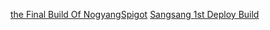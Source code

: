 [the Final Build Of NogyangSpigot](https://github.com/GAME-CLI-SRV-DEV/ApproximasterAnarchy2004/raw/refs/heads/main/DownloadJAR/LastBuildNogyangSpigot/NogyangSpigot-paperclip-1.20.6-R0.1-SNAPSHOT-reobf.jar)
[Sangsang 1st Deploy Build](https://github.com/GAME-CLI-SRV-DEV/ApproximasterAnarchy2004/raw/refs/heads/main/DownloadJAR/Sangsang/Sangsang-paperclip-1.20.6-R0.1-SNAPSHOT-reobf.jar)
